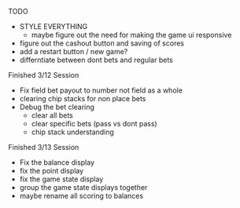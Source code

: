 TODO
- STYLE EVERYTHING
    - maybe figure out the need for making the game ui responsive
- figure out the cashout button and saving of scores
- add a restart button / new game?
- differntiate between dont bets and regular bets

Finished 3/12 Session
- Fix field bet payout to number not field as a whole
- clearing chip stacks for non place bets
- Debug the bet clearing
    - clear all bets
    - clear specific bets (pass vs dont pass)
    - chip stack understanding

Finished 3/13 Session
- Fix the balance display
- fix the point display
- fix the game state display
- group the game state displays together
- maybe rename all scoring to balances

